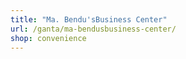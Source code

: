 ```yaml
---
title: "Ma. Bendu'sBusiness Center"
url: /ganta/ma-bendusbusiness-center/
shop: convenience
---
```

